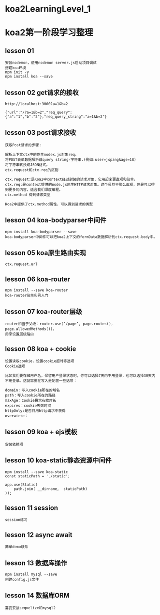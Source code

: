 # koa2LearningLevel_1
# koa2第一阶段学习整理

## lesson 01
    安装nodemon，使用nodemon server.js启动项目调试
    搭建koa环境
    npm init -y
    npm install koa --save

## lesson 02 get请求的接收

    http://localhost:3000?a=1&b=2

    {"url":"/?a=1&b=2","req_query":{"a":"1","b":"2"},"req_query_string":"a=1&b=2"}


## lesson 03 post请求接收

    获取Post请求的步骤：

    解析上下文ctx中的原生nodex.js对象req。
    将POST表单数据解析成query string-字符串.(例如:user=jspang&age=18)
    将字符串转换成JSON格式。
    ctx.request和ctx.req的区别

    ctx.request:是Koa2中context经过封装的请求对象，它用起来更直观和简单。
    ctx.req:是context提供的node.js原生HTTP请求对象。这个虽然不那么直观，但是可以得到更多的内容，适合我们深度编程。
    ctx.method 得到请求类型

    Koa2中提供了ctx.method属性，可以得到请求的类型
    
## lesson 04 koa-bodyparser中间件
    npm install koa-bodyparser --save
    koa-bodyparser中间件可以把koa2上下文的formData数据解析到ctx.request.body中。

## lesson 05 koa原生路由实现
    ctx.request.url

## lesson 06 koa-router    
    npm install --save koa-router
    koa-router简单实例入门

## lesson 07 koa-router层级
    router相当于父级：router.use(‘/page’, page.routes(), page.allowedMethods())。
    用来设置层级路由
## lesson 08 koa + cookie
    设置读取cookie，设置cookie超时等选项
    Cookie选项
    
    比如我们要存储用户名，保留用户登录状态时，你可以选择7天内不用登录，也可以选择30天内不用登录。这就需要在写入是配置一些选项：
    
    domain：写入cookie所在的域名
    path：写入cookie所在的路径
    maxAge：Cookie最大有效时长
    expires：cookie失效时间
    httpOnly:是否只用http请求中获得
    overwirte：
    
## lesson 09 koa + ejs模板
    安装依赖项
    
## lesson 10 koa-static静态资源中间件
    npm install --save koa-static  
    const staticPath = './static';
    
    app.use(Static(
        path.join( __dirname,  staticPath)
    ));
    
## lesson 11 session
    session练习
    
## lesson 12 async await   
    简单demo联系 
    
## lesson 13 数据库操作
    npm install mysql --save
    创建config.js文件
    
## lesson 14 数据库ORM
    需要安装sequelize和mysql2
    
    
      
    
